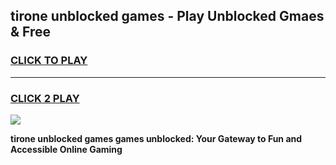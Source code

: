 
## tirone unblocked games - Play Unblocked Gmaes & Free
<h3>
<a href="https://premium.freeplayer.one?title=tirone_unblocked_games&ref=20F">CLICK TO PLAY</a></h3>
<hr>

<h3>
<a href="https://premium.freeplayer.one?title=tirone_unblocked_games&ref=20F">CLICK 2 PLAY</a>
  
</h3>

<a href="https://premium.freeplayer.one?title=tirone_unblocked_games&ref=20F/"><img src="https://clearcache.store/games.png"></a>


**tirone unblocked games games unblocked: Your Gateway to Fun and Accessible Online Gaming**
